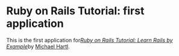 # Ruby on Rails Tutorial: first application

This is the first application for[*Ruby on Rails Tutorial: Learn Rails by Example*](http://railstutorial.org/)by [Michael Hartl](http://michaelhartl.com/).
